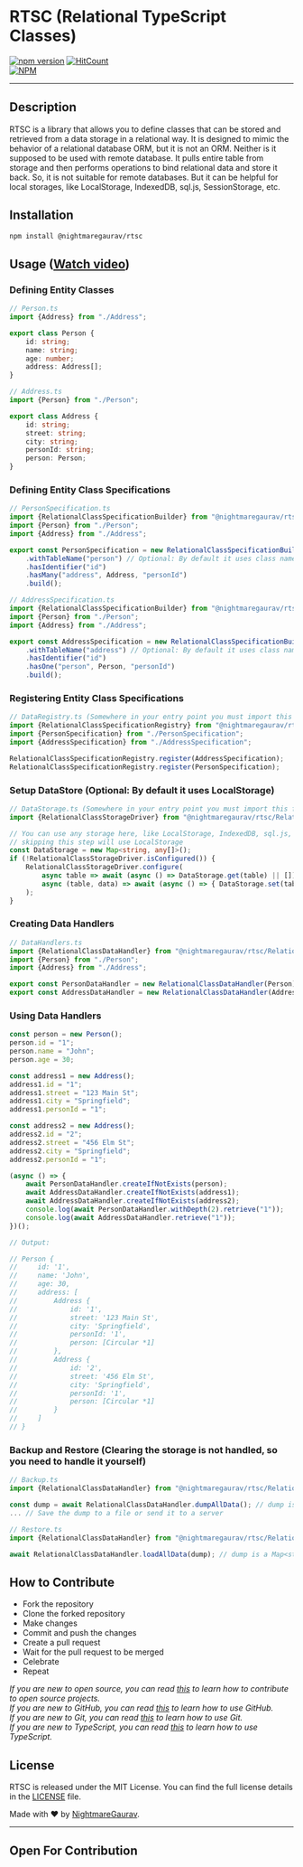 # RTSC (Relational TypeScript Classes)
[![npm version](https://badge.fury.io/js/@nightmaregaurav%2Frtsc.svg)](https://badge.fury.io/js/@nightmaregaurav%2Frtsc)
[![HitCount](https://hits.dwyl.com/nightmaregaurav/rtsc.svg?style=flat)](http://hits.dwyl.com/nightmaregaurav/rtsc)<br>
[![NPM](https://nodei.co/npm/@nightmaregaurav/rtsc.png?mini=true)](https://nodei.co/npm/@nightmaregaurav/rtsc/)
***

## Description
RTSC is a library that allows you to define classes that can be stored and retrieved from a data storage in a relational way. It is designed to mimic the behavior of a relational database ORM, but it is not an ORM. Neither is it supposed to be used with remote database. It pulls entire table from storage and then performs operations to bind relational data and store it back. So, it is not suitable for remote databases. But it can be helpful for local storages, like LocalStorage, IndexedDB, sql.js, SessionStorage, etc.

## Installation
```bash
npm install @nightmaregaurav/rtsc
````

## Usage ([Watch video](https://www.youtube.com/watch?v=ZLLvKlQ8t2U))
### Defining Entity Classes
```typescript
// Person.ts
import {Address} from "./Address";

export class Person {
    id: string;
    name: string;
    age: number;
    address: Address[];
}
```
```typescript
// Address.ts
import {Person} from "./Person";

export class Address {
    id: string;
    street: string;
    city: string;
    personId: string;
    person: Person;
}
```

### Defining Entity Class Specifications
```typescript
// PersonSpecification.ts
import {RelationalClassSpecificationBuilder} from "@nightmaregaurav/rtsc/RelationalClassSpecificationBuilder";
import {Person} from "./Person";
import {Address} from "./Address";

export const PersonSpecification = new RelationalClassSpecificationBuilder(Person)
    .withTableName("person") // Optional: By default it uses class name
    .hasIdentifier("id")
    .hasMany("address", Address, "personId")
    .build();
```
```typescript
// AddressSpecification.ts
import {RelationalClassSpecificationBuilder} from "@nightmaregaurav/rtsc/RelationalClassSpecificationBuilder";
import {Person} from "./Person";
import {Address} from "./Address";

export const AddressSpecification = new RelationalClassSpecificationBuilder(Address)
    .withTableName("address") // Optional: By default it uses class name
    .hasIdentifier("id")
    .hasOne("person", Person, "personId")
    .build();
```

### Registering Entity Class Specifications
```typescript
// DataRegistry.ts (Somewhere in your entry point you must import this file/or place the register calls in a method and call it.)
import {RelationalClassSpecificationRegistry} from "@nightmaregaurav/rtsc/RelationalClassSpecificationRegistry";
import {PersonSpecification} from "./PersonSpecification";
import {AddressSpecification} from "./AddressSpecification";

RelationalClassSpecificationRegistry.register(AddressSpecification);
RelationalClassSpecificationRegistry.register(PersonSpecification);
```

### Setup DataStore (Optional: By default it uses LocalStorage)
```typescript
// DataStorage.ts (Somewhere in your entry point you must import this file/or place the register calls in a method and call it.)
import {RelationalClassStorageDriver} from "@nightmaregaurav/rtsc/RelationalClassStorageDriver";

// You can use any storage here, like LocalStorage, IndexedDB, sql.js, SessionStorage, etc.
// skipping this step will use LocalStorage
const DataStorage = new Map<string, any[]>();
if (!RelationalClassStorageDriver.isConfigured()) {
    RelationalClassStorageDriver.configure(
        async table => await (async () => DataStorage.get(table) || [])(),
        async (table, data) => await (async () => { DataStorage.set(table, data); })()
    );
}
```

### Creating Data Handlers
```typescript
// DataHandlers.ts
import {RelationalClassDataHandler} from "@nightmaregaurav/rtsc/RelationalClassDataHandler";
import {Person} from "./Person";
import {Address} from "./Address";

export const PersonDataHandler = new RelationalClassDataHandler(Person);
export const AddressDataHandler = new RelationalClassDataHandler(Address, 1); // 1 is the depth of relational data
```

### Using Data Handlers
```typescript
const person = new Person();
person.id = "1";
person.name = "John";
person.age = 30;

const address1 = new Address();
address1.id = "1";
address1.street = "123 Main St";
address1.city = "Springfield";
address1.personId = "1";

const address2 = new Address();
address2.id = "2";
address2.street = "456 Elm St";
address2.city = "Springfield";
address2.personId = "1";

(async () => {
    await PersonDataHandler.createIfNotExists(person);
    await AddressDataHandler.createIfNotExists(address1);
    await AddressDataHandler.createIfNotExists(address2);
    console.log(await PersonDataHandler.withDepth(2).retrieve("1"));
    console.log(await AddressDataHandler.retrieve("1"));
})();

// Output:

// Person {
//     id: '1',
//     name: 'John',
//     age: 30,
//     address: [
//         Address {
//             id: '1',
//             street: '123 Main St',
//             city: 'Springfield',
//             personId: '1',
//             person: [Circular *1]
//         },
//         Address {
//             id: '2',
//             street: '456 Elm St',
//             city: 'Springfield',
//             personId: '1',
//             person: [Circular *1]
//         }
//     ]
// }
```

### Backup and Restore (Clearing the storage is not handled, so you need to handle it yourself)
```typescript
// Backup.ts
import {RelationalClassDataHandler} from "@nightmaregaurav/rtsc/RelationalClassDataHandler";

const dump = await RelationalClassDataHandler.dumpAllData(); // dump is a Map<string, any[]> where string is the table name and any[] is the data
... // Save the dump to a file or send it to a server
```
```typescript
// Restore.ts
import {RelationalClassDataHandler} from "@nightmaregaurav/rtsc/RelationalClassDataHandler";

await RelationalClassDataHandler.loadAllData(dump); // dump is a Map<string, any[]> where string is the table name and any[] is the data
```

## How to Contribute
* Fork the repository
* Clone the forked repository
* Make changes
* Commit and push the changes
* Create a pull request
* Wait for the pull request to be merged
* Celebrate
* Repeat

*If you are new to open source, you can read [this](https://opensource.guide/how-to-contribute/) to learn how to contribute to open source projects.*<br>
*If you are new to GitHub, you can read [this](https://guides.github.com/activities/hello-world/) to learn how to use GitHub.*<br>
*If you are new to Git, you can read [this](https://www.atlassian.com/git/tutorials/learn-git-with-bitbucket-cloud) to learn how to use Git.*<br>
*If you are new to TypeScript, you can read [this](https://www.typescriptlang.org/docs/handbook/typescript-in-5-minutes.html) to learn how to use TypeScript.*<br>


## License
RTSC is released under the MIT License. You can find the full license details in the [LICENSE](LICENSE) file.

Made with ❤️ by [NightmareGaurav](https://github.com/nightmaregaurav).

---
Open For Contribution
---
